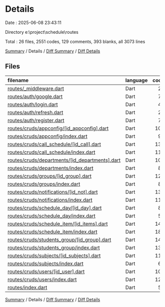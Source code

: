 # Details

Date : 2025-06-08 23:43:11

Directory e:\\project\\schedule\\routes

Total : 26 files,  2551 codes, 129 comments, 393 blanks, all 3073 lines

[Summary](results.md) / Details / [Diff Summary](diff.md) / [Diff Details](diff-details.md)

## Files
| filename | language | code | comment | blank | total |
| :--- | :--- | ---: | ---: | ---: | ---: |
| [routes/\_middleware.dart](/routes/_middleware.dart) | Dart | 26 | 0 | 5 | 31 |
| [routes/auth/google.dart](/routes/auth/google.dart) | Dart | 73 | 0 | 17 | 90 |
| [routes/auth/login.dart](/routes/auth/login.dart) | Dart | 47 | 0 | 13 | 60 |
| [routes/auth/refresh.dart](/routes/auth/refresh.dart) | Dart | 24 | 0 | 9 | 33 |
| [routes/auth/register.dart](/routes/auth/register.dart) | Dart | 70 | 0 | 14 | 84 |
| [routes/cruds/appconfig/\[id\_appconfig\].dart](/routes/cruds/appconfig/%5Bid_appconfig%5D.dart) | Dart | 108 | 7 | 14 | 129 |
| [routes/cruds/appconfig/index.dart](/routes/cruds/appconfig/index.dart) | Dart | 90 | 8 | 10 | 108 |
| [routes/cruds/call\_schedule/\[id\_call\].dart](/routes/cruds/call_schedule/%5Bid_call%5D.dart) | Dart | 137 | 6 | 17 | 160 |
| [routes/cruds/call\_schedule/index.dart](/routes/cruds/call_schedule/index.dart) | Dart | 111 | 6 | 11 | 128 |
| [routes/cruds/departments/\[id\_departments\].dart](/routes/cruds/departments/%5Bid_departments%5D.dart) | Dart | 103 | 6 | 14 | 123 |
| [routes/cruds/departments/index.dart](/routes/cruds/departments/index.dart) | Dart | 85 | 6 | 9 | 100 |
| [routes/cruds/groups/\[id\_group\].dart](/routes/cruds/groups/%5Bid_group%5D.dart) | Dart | 123 | 8 | 20 | 151 |
| [routes/cruds/groups/index.dart](/routes/cruds/groups/index.dart) | Dart | 85 | 6 | 14 | 105 |
| [routes/cruds/notifications/\[id\_not\].dart](/routes/cruds/notifications/%5Bid_not%5D.dart) | Dart | 139 | 8 | 15 | 162 |
| [routes/cruds/notifications/index.dart](/routes/cruds/notifications/index.dart) | Dart | 113 | 7 | 14 | 134 |
| [routes/cruds/schedule\_day/\[id\_day\].dart](/routes/cruds/schedule_day/%5Bid_day%5D.dart) | Dart | 89 | 4 | 17 | 110 |
| [routes/cruds/schedule\_day/index.dart](/routes/cruds/schedule_day/index.dart) | Dart | 57 | 3 | 11 | 71 |
| [routes/cruds/schedule\_item/\[id\_items\].dart](/routes/cruds/schedule_item/%5Bid_items%5D.dart) | Dart | 141 | 7 | 15 | 163 |
| [routes/cruds/schedule\_item/index.dart](/routes/cruds/schedule_item/index.dart) | Dart | 189 | 6 | 24 | 219 |
| [routes/cruds/students\_group/\[id\_group\].dart](/routes/cruds/students_group/%5Bid_group%5D.dart) | Dart | 140 | 10 | 20 | 170 |
| [routes/cruds/students\_group/index.dart](/routes/cruds/students_group/index.dart) | Dart | 137 | 10 | 20 | 167 |
| [routes/cruds/subjects/\[id\_subjects\].dart](/routes/cruds/subjects/%5Bid_subjects%5D.dart) | Dart | 110 | 4 | 21 | 135 |
| [routes/cruds/subjects/index.dart](/routes/cruds/subjects/index.dart) | Dart | 68 | 3 | 14 | 85 |
| [routes/cruds/users/\[id\_user\].dart](/routes/cruds/users/%5Bid_user%5D.dart) | Dart | 105 | 5 | 25 | 135 |
| [routes/cruds/users/index.dart](/routes/cruds/users/index.dart) | Dart | 129 | 9 | 27 | 165 |
| [routes/index.dart](/routes/index.dart) | Dart | 52 | 0 | 3 | 55 |

[Summary](results.md) / Details / [Diff Summary](diff.md) / [Diff Details](diff-details.md)